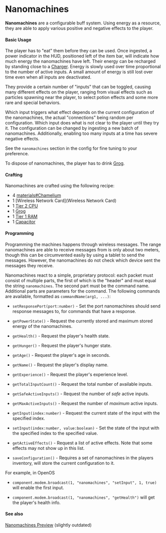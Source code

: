 # Nanomachines

**Nanomachines** are a configurable buff system. Using energy as a
resource, they are able to apply various positive and negative effects
to the player.

#### Basic Usage

The player has to "eat" them before they can be used. Once ingested, a
power indicator in the HUD, positioned left of the item bar, will
indicate how much energy the nanomachines have left. Their energy can be
recharged by standing close to a [Charger](/block/Charger). Energy is
slowly used over time proportional to the number of active inputs. A
small amount of energy is still lost over time even when all inputs are
deactivated.

They provide a certain number of "inputs" that can be toggled, causing
many different effects on the player, ranging from visual effects such
as particles spawning near the player, to select potion effects and some
more rare and special behaviors.

Which input triggers what effect depends on the current configuration of
the nanomachines, the actual "connections" being random per
configuration. Which input does what is not clear to the player until
they try it. The configuration can be changed by ingesting a new batch
of nanomachines. Additionally, enabling too many inputs at a time has
severe negative effects.

See the `nanomachines` section in the config for fine tuning to your
preference.

To dispose of nanomachines, the player has to drink [Grog](/item/Grog).

#### Crafting

Nanomachines are crafted using the following recipe:

- 4 [materials#Chamelium](/item/materials#Chamelium)
- 1 [Wireless Network Card](Wireless Network Card)
- 1 [Tier 2 CPU](/item/cpu)
- 1 [Grog](/item/Grog)
- 1 [Tier 1 RAM](/item/ram)
- 1 [Capacitor](/block/Capacitor)

#### Programming

Programming the machines happens through wireless messages. The range
nanomachines are able to receive messages from is only about two meters,
though this can be circumvented easily by using a tablet to send the
messages. However, the nanomachines do not check which device sent the
messages they receive.

Nanomachines react to a simple, proprietary protocol: each packet must
consist of multiple parts, the first of which is the "header" and must
equal the string `nanomachines`. The second part must be the command
name. Additional parts are parameters for the command. The following
commands are available, formatted as `commandName(arg1, ...)`:

- `setResponsePort(port:number)` - Set the port nanomachines should 
      send response messages to, for commands that have a response.
- `getPowerState()` - Request the currently stored and maximum stored energy
      of the nanomachines.
- `getHealth()` - Request the player's health state.
- `getHunger()` - Request the player's hunger state. 
- `getAge()` - Request the player's age in seconds. 
- `getName()` - Request the player's display name. 
- `getExperience()` - Request the player's experience level. 
- `getTotalInputCount()` - Request the total number of available inputs.
- `getSafeActiveInputs()` - Request the number of *safe* active inputs.
- `getMaxActiveInputs()` - Request the number of *maximum* active inputs.
- `getInput(index:number)` - Request the current state of the input with
      the specified index.
- `setInput(index:number, value:boolean)` - Set the state of the input with
      the specified index to the specified value.
- `getActiveEffects()` - Request a list of active effects. Note that
      some effects may not show up in this list.

- `saveConfiguration()` - Requires a set of nanomachines in the players
      inventory, will store the current configuration to it.
      
For example, in OpenOS

- `component.modem.broadcast(1, "nanomachines", "setInput", 1, true)` will
      enable the first input.

- `component.modem.broadcast(1, "nanomachines", "getHealth")` will get
      the player's health info.

#### See also

[Nanomachines Preview](https://www.youtube.com/watch?v=gl3zGcTh67w) (slightly outdated)